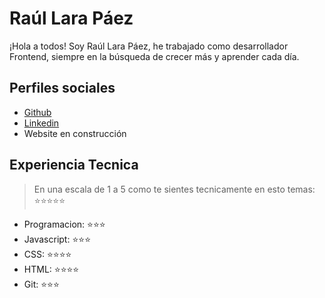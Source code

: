 # Raúl Lara Páez

¡Hola a todos! Soy Raúl Lara Páez, he trabajado como desarrollador Frontend, siempre en la búsqueda de crecer más y aprender cada día.

## Perfiles sociales

- [Github](https://github.com/RALPwd)
- [Linkedin](https://www.linkedin.com/in/ralpwd/)
- Website en construcción

## Experiencia Tecnica
> En una escala de 1 a 5 como te sientes tecnicamente en esto temas:  ⭐️⭐️⭐️⭐️⭐️
- Programacion: ⭐️⭐️⭐️
- Javascript: ⭐️⭐️⭐️
- CSS: ⭐️⭐️⭐️⭐️
- HTML: ⭐️⭐️⭐️⭐️
- Git: ⭐️⭐️⭐️